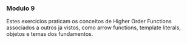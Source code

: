 <h3>Modulo 9</h3>

Estes exercícios praticam os conceitos de Higher Order Functions associados a outros já vistos, como arrow functions, template literals, objetos e temas dos fundamentos.
